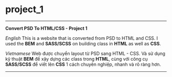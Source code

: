 # project_1
***
**Convert PSD To HTML/CSS - Project 1**

*English*
 This is a website that is converted from PSD to HTML and CSS.
 I used the **BEM** and **SASS/SCSS** on building class in **HTML** as well as **CSS**.

*Vietnamese*
 Web được chuyển layout từ PSD sang HTML - CSS.
 Và sử dụng kỹ thuật **BEM** để xây dựng các class trong **HTML**, cùng với công cụ **SASS/SCSS** để viết lên **CSS** 1 cách chuyên nghiệp, nhanh và rõ ràng hơn.

***